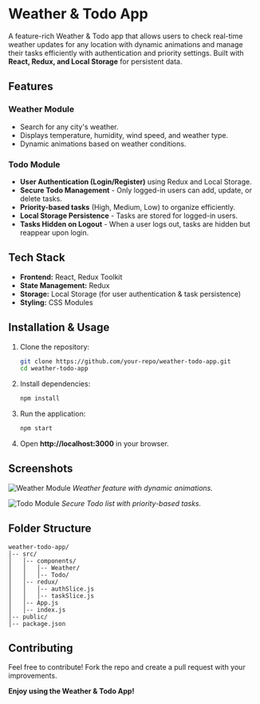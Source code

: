 # Weather & Todo App

A feature-rich Weather & Todo app that allows users to check real-time weather updates for any location with dynamic animations and manage their tasks efficiently with authentication and priority settings. Built with **React, Redux, and Local Storage** for persistent data.

## Features

### Weather Module
- Search for any city's weather.
- Displays temperature, humidity, wind speed, and weather type.
- Dynamic animations based on weather conditions.

### Todo Module
- **User Authentication (Login/Register)** using Redux and Local Storage.
- **Secure Todo Management** - Only logged-in users can add, update, or delete tasks.
- **Priority-based tasks** (High, Medium, Low) to organize efficiently.
- **Local Storage Persistence** - Tasks are stored for logged-in users.
- **Tasks Hidden on Logout** - When a user logs out, tasks are hidden but reappear upon login.

## Tech Stack 
- **Frontend:** React, Redux Toolkit
- **State Management:** Redux
- **Storage:** Local Storage (for user authentication & task persistence)
- **Styling:** CSS Modules

## Installation & Usage 

1. Clone the repository:
   ```sh
   git clone https://github.com/your-repo/weather-todo-app.git
   cd weather-todo-app
   ```

2. Install dependencies:
   ```sh
   npm install
   ```

3. Run the application:
   ```sh
   npm start
   ```

4. Open **http://localhost:3000** in your browser.

## Screenshots 

![Weather Module](./screenshots/weather.png)
*Weather feature with dynamic animations.*

![Todo Module](./screenshots/todo.png)
*Secure Todo list with priority-based tasks.*

## Folder Structure 
```
weather-todo-app/
│-- src/
│   │-- components/
│   │   │-- Weather/
│   │   │-- Todo/
│   │-- redux/
│   │   │-- authSlice.js
│   │   │-- taskSlice.js
│   │-- App.js
│   │-- index.js
│-- public/
│-- package.json
```

## Contributing 
Feel free to contribute! Fork the repo and create a pull request with your improvements.

**Enjoy using the Weather & Todo App!**
